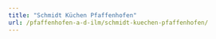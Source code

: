 ```yaml
---
title: "Schmidt Küchen Pfaffenhofen"
url: /pfaffenhofen-a-d-ilm/schmidt-kuechen-pfaffenhofen/
---
```

